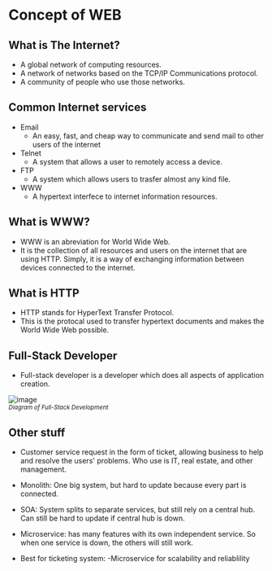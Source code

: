 # Concept of WEB

## What is The Internet?
- A global network of computing resources.
- A network of networks based on the TCP/IP Communications protocol.
- A community of people who use those networks.

## Common Internet services
- Email
    - An easy, fast, and cheap way to communicate and send mail to other users of the internet
- Telnet
    - A system that allows a user to remotely access a device.
- FTP
    - A system which allows users to trasfer almost any kind file.
- WWW
    - A hypertext interfece to internet information resources.

## What is WWW?
- WWW is an abreviation for World Wide Web.
- It is the collection of all resources and users on the internet that are using HTTP. Simply, it is a way of exchanging information between devices connected to the internet.

## What is HTTP
- HTTP stands for HyperText Transfer Protocol.
- This is the protocal used to transfer hypertext documents and makes the World Wide Web possible.

## Full-Stack Developer
- Full-stack developer is a developer which does all aspects of application creation.

![image](https://github.com/user-attachments/assets/2e7c4f17-ef22-4f40-8a64-7731f2f0dae4) </br>
<sup> *Diagram of Full-Stack Development* </sup>

## Other stuff
- Customer service request in the form of ticket, allowing business to help and resolve the users' problems. Who use is IT, real estate, and other management.

- Monolith: One big system, but hard to update because every part is connected.

- SOA: System splits to separate services, but still rely on a central hub. Can still be hard to update if central hub is down.

- Microservice: has many features with its own independent service. So when one service is down, the others will still work.

- Best for ticketing system:
     -Microservice for scalability and reliablility
